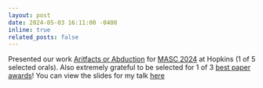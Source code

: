 ```yaml
---
layout: post
date: 2024-05-03 16:11:00 -0400
inline: true
related_posts: false
---
```


Presented our work [Aritfacts or Abduction](https://arxiv.org/abs/2402.12483) for [MASC 2024](https://www.mascsll.org/) at Hopkins (1 of 5 selected orals). Also extremely grateful to be selected for 1 of 3 <a href="https://nbalepur.github.io/assets/img/MASC.jpg" target="_blank">best paper awards</a>! You can view the slides for my talk <a href="https://nbalepur.github.io/assets/pdf/Artifacts_or_Abduction.pdf" target="_blank">here</a>
